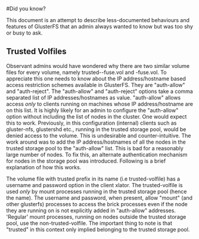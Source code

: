 #Did you know?

This document is an attempt to describe less-documented behaviours and features
of GlusterFS that an admin always wanted to know but was too shy or busy to
ask.

## Trusted Volfiles

Observant admins would have wondered why there are two similar volume files for
every volume, namely trusted-<VOLNAME>-fuse.vol and <VOLNAME>-fuse.vol. To
appreciate this one needs to know about the IP address/hostname based access
restriction schemes available in GlusterFS. They are "auth-allow" and
"auth-reject".  The "auth-allow" and "auth-reject" options take a comma
separated list of IP addresses/hostnames as value. "auth-allow" allows access
_only_ to clients running on machines whose IP address/hostname are on this
list.  It is highly likely for an admin to configure the "auth-allow" option
without including the list of nodes in the cluster. One would expect this to
work.  Previously, in this configuration (internal) clients such as
gluster-nfs, glustershd etc., running in the trusted storage pool, would be
denied access to the volume.  This is undesirable and counter-intuitive. The
work around was to add the IP address/hostnames of all the nodes in the trusted
storage pool to the "auth-allow" list. This is bad for a reasonably large
number of nodes. To fix this, an alternate authentication mechanism for nodes
in the storage pool was introduced. Following is a brief explanation of how
this works.

The volume file with trusted prefix in its name (i.e trusted-volfile) has a
username and password option in the client xlator. The trusted-volfile is used
_only_ by mount processes running in the trusted storage pool (hence the name).
The username and password, when present, allow "mount" (and other glusterfs)
processes to access the brick processes even if the node they are running on is
not explicitly added in "auth-allow" addresses. 'Regular' mount processes,
running on nodes outside the trusted storage pool, use the non-trusted-volfile.
The important thing to note is that "trusted" in this context only implied
belonging to the trusted storage pool.


